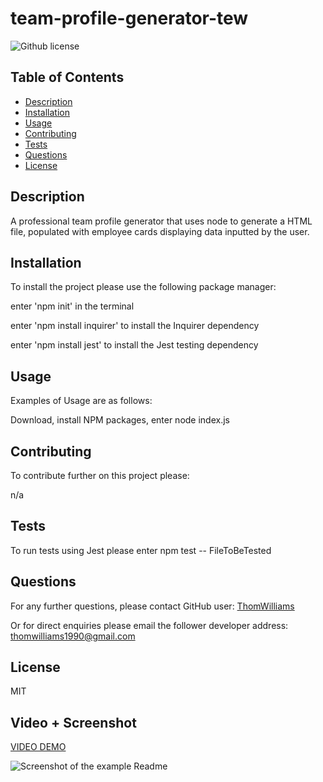 # team-profile-generator-tew

![Github license](https://img.shields.io/badge/license-MIT-blue.svg)

  ## Table of Contents
  
  * [Description](#description)
  * [Installation](#installation)
  * [Usage](#usage)
  * [Contributing](#contributing)
  * [Tests](#tests)
  * [Questions](#questions)
  * [License](#license)
  
  
  ## Description 
  
  A professional team profile generator that uses node to generate a HTML file, populated with employee cards displaying data inputted by the user.
  
  ## Installation
  
  To install the project please use the following package manager: 
  
  enter 'npm init' in the terminal 

  enter 'npm install inquirer' to install the Inquirer dependency

  enter 'npm install jest' to install the Jest testing dependency
  
  ## Usage
  
  Examples of Usage are as follows:
  
  Download, install NPM packages, enter node index.js 

  
  ## Contributing
  
  To contribute further on this project please:
  
  n/a 
  
  ## Tests
  
  To run tests using Jest please enter  npm test -- FileToBeTested
  
  ## Questions
  
  For any further questions, please contact GitHub user: 
  [ThomWilliams](https://www.github.com/ThomWilliams/) 
  
 
  
  Or for direct enquiries please email the follower developer address: 
  thomwilliams1990@gmail.com 
  
  
 ## License
  
  MIT 

  ## Video + Screenshot
  
  [VIDEO DEMO](https://drive.google.com/file/d/1bDAGLDqIS2NkIUhAODIZ7IToAvi5m1-U/view?usp=sharing)

  ![Screenshot of the example Readme](../Screenshots_Video/Readme_example_screenshot.png)

  
